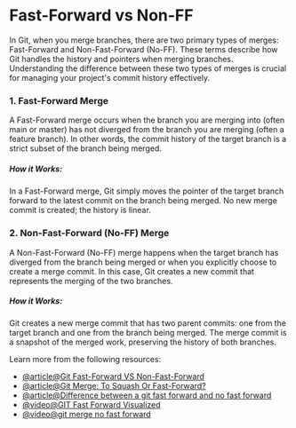 # Fast-Forward vs Non-FF

In Git, when you merge branches, there are two primary types of merges: Fast-Forward and Non-Fast-Forward (No-FF). These terms describe how Git handles the history and pointers when merging branches. Understanding the difference between these two types of merges is crucial for managing your project's commit history effectively.

### 1. Fast-Forward Merge
A Fast-Forward merge occurs when the branch you are merging into (often main or master) has not diverged from the branch you are merging (often a feature branch). In other words, the commit history of the target branch is a strict subset of the branch being merged.
##### How it Works:
In a Fast-Forward merge, Git simply moves the pointer of the target branch forward to the latest commit on the branch being merged.
No new merge commit is created; the history is linear.

###  2. Non-Fast-Forward (No-FF) Merge
A Non-Fast-Forward (No-FF) merge happens when the target branch has diverged from the branch being merged or when you explicitly choose to create a merge commit. In this case, Git creates a new commit that represents the merging of the two branches.
##### How it Works:
Git creates a new merge commit that has two parent commits: one from the target branch and one from the branch being merged.
The merge commit is a snapshot of the merged work, preserving the history of both branches.

Learn more from the following resources:

- [@article@Git Fast-Forward VS Non-Fast-Forward](https://leimao.github.io/blog/Git-Fast-Forward-VS-Non-Fast-Forward/)
- [@article@Git Merge: To Squash Or Fast-Forward?](https://dev.to/trpricesoftware/git-merge-to-squash-or-fast-forward-3791)
- [@article@Difference between a git fast forward and no fast forward](https://gist.github.com/moraisaugusto/1fa02c49b6d9833fcdf665505595ac2e)
- [@video@GIT Fast Forward Visualized](https://youtu.be/DN1fNYoJgDw?si=_TZKACj4SCOuESGm)
- [@video@git merge no fast forward](https://youtu.be/X_8atqzsO8U?si=e9hMQg_aWLRMWf4O)


